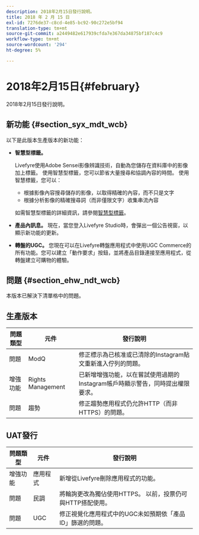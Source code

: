 ```yaml
---
description: 2018年2月15日發行說明。
title: 2018 年 2 月 15 日
exl-id: 7276de37-c8cd-4e85-bc92-90c272e5bf94
translation-type: tm+mt
source-git-commit: a2449482e617939cfda7e367da34875bf187c4c9
workflow-type: tm+mt
source-wordcount: '294'
ht-degree: 5%

---
```


# 2018年2月15日{#february}

2018年2月15日發行說明。

## 新功能 {#section_syx_mdt_wcb}

以下是此版本生產版本的新功能：

* **智慧型標籤。**

   Livefyre使用Adobe Sensei影像辨識技術，自動為您儲存在資料庫中的影像加上標籤。
使用智慧型標籤，您可以節省大量搜尋和協調內容的時間。 使用智慧標籤，您可以：

   * 根據影像內容搜尋儲存的影像，以取得精確的內容，而不只是文字
   * 根據分析影像的精確搜尋詞（而非僅限文字）收集串流內容

   如需智慧型標籤的詳細資訊，請參閱[智慧型標籤](/help/using/c-features-livefyre/c-smart-tags/c-smart-tags.md#c_smart_tags)。

* **產品內訊息。** 現在，當您登入Livefyre Studio時，會彈出一個公告視窗，以顯示新功能的更新。
* **轉盤的UGC。** 您現在可以在Livefyre轉盤應用程式中使用UGC Commerce的所有功能。您可以建立「動作要求」按鈕，並將產品目錄連接至應用程式，從轉盤建立可購物的體驗。

## 問題 {#section_ehw_ndt_wcb}

本版本已解決下清單格中的問題。

## 生產版本

| **問題類型** | **元件** | **發行說明** |
|---|---|---|
| 問題 | ModQ | 修正標示為已核准或已清除的Instagram貼文重新進入佇列的問題。 |
| 增強功能 | Rights Management | 已新增增強功能，以在嘗試使用過期的Instagram帳戶時顯示警告，同時提出權限要求。 |
| 問題 | 趨勢 | 修正趨勢應用程式仍允許HTTP（而非HTTPS）的問題。 |

## UAT發行

| **問題類型** | **元件** | **發行說明** |
|---|---|---|
| 增強功能 | 應用程式 | 新增從Livefyre刪除應用程式的功能。 |
| 問題 | 民調 | 將輪詢更改為獨佔使用HTTPS。 以前，投票仍可與HTTP搭配使用。 |
| 問題 | UGC | 修正視覺化應用程式中的UGC未如預期依「產品ID」篩選的問題。 |
